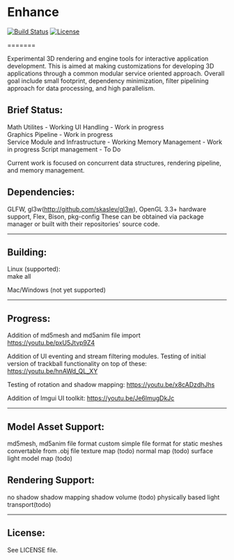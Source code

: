 # Enhance

[![Build Status](https://travis-ci.org/clearlycloudy/enhance.svg?branch=master)](https://travis-ci.org/clearlycloudy/enhance)
[![License](https://img.shields.io/:license-bsd-blue.svg?style=round-square)](https://github.com/clearlycloudy/enhance/blob/master/LICENSE.txt)

=======

Experimental 3D rendering and engine tools for interactive application development. This is aimed at making customizations for developing 3D applications through a common modular service oriented approach. Overall goal include small footprint, dependency minimization, filter pipelining approach for data processing, and high parallelism.

## Brief Status:

Math Utilites  - Working
UI Handling  - Work in progress  
Graphics Pipeline  - Work in progress  
Service Module and Infrastructure - Working
Memory Management  - Work in progress 
Script management  - To Do

Current work is focused on concurrent data structures, rendering pipeline, and memory management.

## Dependencies:

GLFW, gl3w(http://github.com/skaslev/gl3w), OpenGL 3.3+ hardware support, Flex, Bison, pkg-config
These can be obtained via package manager or built with their repositories' source code.

--------------------------------------------

## Building:

Linux (supported):  
make all

Mac/Windows (not yet supported)

--------------------------------------------

## Progress:

Addition of md5mesh and md5anim file import
https://youtu.be/pxU5Jtvp9Z4

Addition of UI eventing and stream filtering modules. Testing of initial version of trackball functionality on top of these:
https://youtu.be/hnAWd_QL_XY

Testing of rotation and shadow mapping:
https://youtu.be/x8cADzdhJhs

Addition of Imgui UI toolkit:
https://youtu.be/Je6lmugDkJc

--------------------------------------------

## Model Asset Support:

md5mesh, md5anim file format
custom simple file format for static meshes convertable from .obj file
texture map (todo)
normal map (todo)
surface light model map (todo)

## Rendering Support:

no shadow
shadow mapping
shadow volume (todo)
physically based light transport(todo)

--------------------------------------------

## License:

See LICENSE file.

